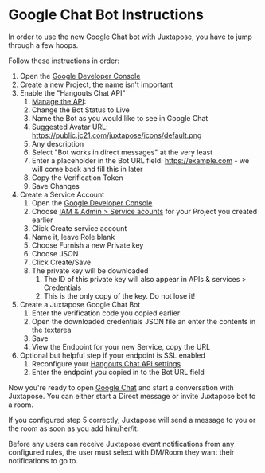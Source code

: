 # Google Chat Bot Instructions

In order to use the new Google Chat bot with Juxtapose, you have to jump through a few hoops.

Follow these instructions in order:

1. Open the [Google Developer Console](https://console.cloud.google.com/apis/dashboard)
2. Create a new Project, the name isn't important
3. Enable the "Hangouts Chat API"
   1. [Manage the API](https://console.cloud.google.com/apis/api/chat.googleapis.com/hangouts-chat):
   2. Change the Bot Status to Live
   3. Name the Bot as you would like to see in Google Chat
   4. Suggested Avatar URL: https://public.jc21.com/juxtapose/icons/default.png
   5. Any description
   6. Select "Bot works in direct messages" at the very least
   7. Enter a placeholder in the Bot URL field: https://example.com - we will come back and fill this in later
   8. Copy the Verification Token
   9. Save Changes
4. Create a Service Account
    1. Open the [Google Developer Console](https://console.cloud.google.com/apis/dashboard)
    2. Choose [IAM & Admin > Service acounts](https://console.cloud.google.com/iam-admin/serviceaccounts) for your Project you created earlier
    3. Click Create service account
    4. Name it, leave Role blank
    5. Choose Furnish a new Private key
    6. Choose JSON
    7. Click Create/Save
    8. The private key will be downloaded
        1. The ID of this private key will also appear in APIs & services > Credentials
        2. This is the only copy of the key. Do not lose it!
5. Create a Juxtapose Google Chat Bot
    1. Enter the verification code you copied earlier
    2. Open the downloaded credentials JSON file an enter the contents in the textarea
    3. Save
    4. View the Endpoint for your new Service, copy the URL
6. Optional but helpful step if your endpoint is SSL enabled
    1. Reconfigure your [Hangouts Chat API settings](https://console.cloud.google.com/apis/api/chat.googleapis.com/hangouts-chat)
    2. Enter the endpoint you copied in to the Bot URL field

Now you're ready to open [Google Chat](https://chat.google.com) and start a conversation
with Juxtapose. You can either start a Direct message or invite Juxtapose bot to a room.

If you configured step 5 correctly, Juxtapose will send a message to you or the room as soon
as you add him/her/it.

Before any users can receive Juxtapose event notifications from any configured rules,
the user must select with DM/Room they want their notifications to go to.
 
